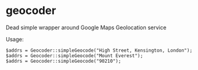 geocoder
========

Dead simple wrapper around Google Maps Geolocation service

Usage:

    $addrs = Geocoder::simpleGeocode("High Street, Kensington, London");
    $addrs = Geocoder::simpleGeocode("Mount Everest");
    $addrs = Geocoder::simpleGeocode("90210");

